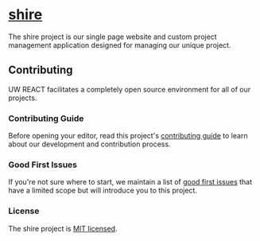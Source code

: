 # [shire](https://uwreact.ca)

The shire project is our single page website and custom project
management application designed for managing our unique project.

## Contributing

UW REACT facilitates a completely open source environment for all of our
projects.

### Contributing Guide

Before opening your editor, read this project's
[contributing guide](https://github.com/uwreact/shire/blob/master/CONTRIBUTING.md)
to learn about our development and contribution process.

### Good First Issues

If you're not sure where to start, we maintain a list of
[good first issues](https://github.com/uwreact/shire/labels/good%20first%20issue)
that have a limited scope but will introduce you to this project.

### License

The shire project is [MIT licensed](https://github.com/uwreact/shire/blob/master/LICENSE).
